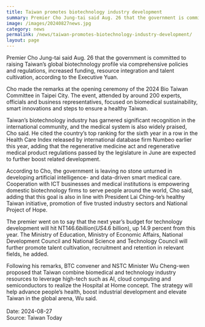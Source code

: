 ```yaml
---
title: Taiwan promotes biotechnology industry development
summary: Premier Cho Jung-tai said Aug. 26 that the government is committed to raising Taiwan’s global biotechnology profile via comprehensive policies and regulations, increased funding, resource integration and talent cultivation, according to the Executive Yuan. 
image: /images/20240827news.jpg
category: news
permalink: /news/taiwan-promotes-biotechnology-industry-development/
layout: page
---
```


Premier Cho Jung-tai said Aug. 26 that the government is committed to raising Taiwan’s global biotechnology profile via comprehensive policies and regulations, increased funding, resource integration and talent cultivation, according to the Executive Yuan.
 
Cho made the remarks at the opening ceremony of the 2024 Bio Taiwan Committee in Taipei City. The event, attended by around 200 experts, officials and business representatives, focused on biomedical sustainability, smart innovations and steps to ensure a healthy Taiwan.
 
Taiwan’s biotechnology industry has garnered significant recognition in the international community, and the medical system is also widely praised, Cho said. He cited the country’s top ranking for the sixth year in a row in the Health Care Index released by international database firm Numbeo earlier this year, adding that the regenerative medicine act and regenerative medical product regulations passed by the legislature in June are expected to further boost related development.
 
According to Cho, the government is leaving no stone unturned in developing artificial intelligence- and data-driven smart medical care. Cooperation with ICT businesses and medical institutions is empowering domestic biotechnology firms to serve people around the world, Cho said, adding that this goal is also in line with President Lai Ching-te’s healthy Taiwan initiative, promotion of five trusted industry sectors and National Project of Hope.
 
The premier went on to say that the next year’s budget for technology development will hit NT$146.6 billion (US$4.6 billion), up 14.9 percent from this year. The Ministry of Education, Ministry of Economic Affairs, National Development Council and National Science and Technology Council will further promote talent cultivation, recruitment and retention in relevant fields, he added.
 
Following his remarks, BTC convener and NSTC Minister Wu Cheng-wen proposed that Taiwan combine biomedical and technology industry resources to leverage high-tech such as AI, cloud computing and semiconductors to realize the Hospital at Home concept. The strategy will help advance people’s health, boost industrial development and elevate Taiwan in the global arena, Wu said.
<br/>
<br/>
Date: 2024-08-27
<br/>
Source: Taiwan Today

